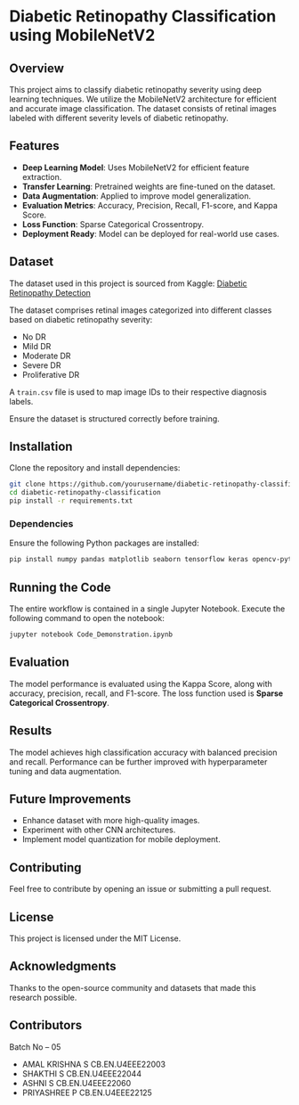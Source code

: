 # Diabetic Retinopathy Classification using MobileNetV2

## Overview
This project aims to classify diabetic retinopathy severity using deep learning techniques. We utilize the MobileNetV2 architecture for efficient and accurate image classification. The dataset consists of retinal images labeled with different severity levels of diabetic retinopathy.

## Features
- **Deep Learning Model**: Uses MobileNetV2 for efficient feature extraction.
- **Transfer Learning**: Pretrained weights are fine-tuned on the dataset.
- **Data Augmentation**: Applied to improve model generalization.
- **Evaluation Metrics**: Accuracy, Precision, Recall, F1-score, and Kappa Score.
- **Loss Function**: Sparse Categorical Crossentropy.
- **Deployment Ready**: Model can be deployed for real-world use cases.

## Dataset
The dataset used in this project is sourced from Kaggle:
[Diabetic Retinopathy Detection](https://www.kaggle.com/competitions/diabetic-retinopathy-detection)

The dataset comprises retinal images categorized into different classes based on diabetic retinopathy severity:
- No DR
- Mild DR
- Moderate DR
- Severe DR
- Proliferative DR

A `train.csv` file is used to map image IDs to their respective diagnosis labels.

Ensure the dataset is structured correctly before training.

## Installation
Clone the repository and install dependencies:
```bash
git clone https://github.com/yourusername/diabetic-retinopathy-classification.git
cd diabetic-retinopathy-classification
pip install -r requirements.txt
```

### Dependencies
Ensure the following Python packages are installed:
```bash
pip install numpy pandas matplotlib seaborn tensorflow keras opencv-python-headless scikit-learn
```

## Running the Code
The entire workflow is contained in a single Jupyter Notebook. Execute the following command to open the notebook:
```bash
jupyter notebook Code_Demonstration.ipynb
```

## Evaluation
The model performance is evaluated using the Kappa Score, along with accuracy, precision, recall, and F1-score. The loss function used is **Sparse Categorical Crossentropy**.

## Results
The model achieves high classification accuracy with balanced precision and recall. Performance can be further improved with hyperparameter tuning and data augmentation.

## Future Improvements
- Enhance dataset with more high-quality images.
- Experiment with other CNN architectures.
- Implement model quantization for mobile deployment.

## Contributing
Feel free to contribute by opening an issue or submitting a pull request.

## License
This project is licensed under the MIT License.

## Acknowledgments
Thanks to the open-source community and datasets that made this research possible.

## Contributors
Batch No – 05
- AMAL KRISHNA S CB.EN.U4EEE22003
- SHAKTHI S CB.EN.U4EEE22044
- ASHNI S CB.EN.U4EEE22060
- PRIYASHREE P CB.EN.U4EEE22125

